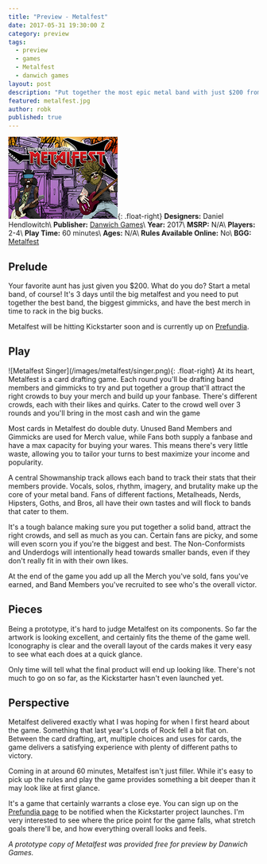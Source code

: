 ```yaml
---
title: "Preview - Metalfest"
date: 2017-05-31 19:30:00 Z
category: preview
tags:
  - preview
  - games
  - Metalfest
  - danwich games
layout: post
description: "Put together the most epic metal band with just $200 from your favorite aunt in Metalfest."
featured: metalfest.jpg                                                                         
author: robk
published: true
---
```


![Metalfest](/images/featured/metalfest.jpg){: .float-right}
**Designers:** Daniel Hendlowitch\\
**Publisher:** [Danwich Games](http://danwichgames.com)\\
**Year:** 2017\\
**MSRP:** N/A\\
**Players:** 2-4\\
**Play Time:** 60 minutes\\
**Ages:** N/A\\
**Rules Available Online:** No\\
**BGG:** [Metalfest](https://boardgamegeek.com/boardgame/196642/metalfest-card-game)

<h2>Prelude</h2>

Your favorite aunt has just given you $200. What do you do? Start a metal band, of course! It's 3 days until the big metalfest and you need to put together the best band, the biggest gimmicks, and have the best merch in time to rack in the big bucks.

Metalfest will be hitting Kickstarter soon and is currently up on [Prefundia](http://prefundia.com/projects/view/metalfest-the-tables-of-merch/6942/).

<h2>Play</h2>
![Metalfest Singer](/images/metalfest/singer.png){: .float-right}
At its heart, Metalfest is a card drafting game. Each round you'll be drafting band members and gimmicks to try and put together a group that'll attract the right crowds to buy your merch and build up your fanbase. There's different crowds, each with their likes and quirks. Cater to the crowd well over 3 rounds and you'll bring in the most cash and win the game

Most cards in Metalfest do double duty. Unused Band Members and Gimmicks are used for Merch value, while Fans both supply a fanbase and have a max capacity for buying your wares. This means there's very little waste, allowing you to tailor your turns to best maximize your income and popularity.

A central Showmanship track allows each band to track their stats that their members provide. Vocals, solos, rhythm, imagery, and brutality make up the core of your metal band. Fans of different factions, Metalheads, Nerds, Hipsters, Goths, and Bros, all have their own tastes and will flock to bands that cater to them.

It's a tough balance making sure you put together a solid band, attract the right crowds, and sell as much as you can. Certain fans are picky, and some will even scorn you if you're the biggest and best. The Non-Conformists and Underdogs will intentionally head towards smaller bands, even if they don't really fit in with their own likes.

At the end of the game you add up all the Merch you've sold, fans you've earned, and Band Members you've recruited to see who's the overall victor.

<h2>Pieces</h2>

Being a prototype, it's hard to judge Metalfest on its components. So far the artwork is looking excellent, and certainly fits the theme of the game well. Iconography is clear and the overall layout of the cards makes it very easy to see what each does at a quick glance.

Only time will tell what the final product will end up looking like. There's not much to go on so far, as the Kickstarter hasn't even launched yet.

<h2>Perspective</h2>

Metalfest delivered exactly what I was hoping for when I first heard about the game. Something that last year's Lords of Rock fell a bit flat on. Between the card drafting, art, multiple choices and uses for cards, the game delivers a satisfying experience with plenty of different paths to victory.

Coming in at around 60 minutes, Metalfest isn't just filler. While it's easy to pick up the rules and play the game provides something a bit deeper than it may look like at first glance.

It's a game that certainly warrants a close eye. You can sign up on the [Prefundia page](http://prefundia.com/projects/view/metalfest-the-tables-of-merch/6942/) to be notified when the Kickstarter project launches. I'm very interested to see where the price point for the game falls, what stretch goals there'll be, and how everything overall looks and feels.

*A prototype copy of Metalfest was provided free for preview by Danwich Games.*
